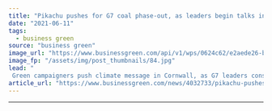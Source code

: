 ```yaml
---
title: "Pikachu pushes for G7 coal phase-out, as leaders begin talks in Cornwall"
date: "2021-06-11"
tags: 
  - business green
source: "business green"
image_url: "https://www.businessgreen.com/api/v1/wps/0624c62/e2aede26-bdc3-4c74-a0c3-d7e16a9428af/1/7O6A7565-pikachu-g7-falmouth-185x114.jpg"
image_fp: "/assets/img/post_thumbnails/84.jpg"
lead: "
 Green campaigners push climate message in Cornwall, as G7 leaders consider fossil fuel car phase out and climate finance commitments ..."
article_url: "https://www.businessgreen.com/news/4032733/pikachu-pushes-g7-coal-phase-leaders-begin-talks-cornwall"
---
```


---

